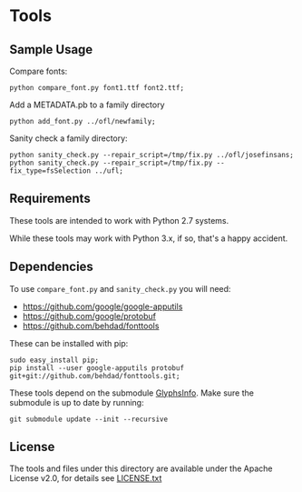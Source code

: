 # Tools

## Sample Usage

Compare fonts:

    python compare_font.py font1.ttf font2.ttf;

Add a METADATA.pb to a family directory

    python add_font.py ../ofl/newfamily;

Sanity check a family directory:

    python sanity_check.py --repair_script=/tmp/fix.py ../ofl/josefinsans;
    python sanity_check.py --repair_script=/tmp/fix.py --fix_type=fsSelection ../ufl;

## Requirements

These tools are intended to work with Python 2.7 systems. 

While these tools may work with Python 3.x, if so, that's a happy accident. 

## Dependencies

To use `compare_font.py` and `sanity_check.py` you will need:

* https://github.com/google/google-apputils
* https://github.com/google/protobuf
* https://github.com/behdad/fonttools

These can be installed with pip:

    sudo easy_install pip;
    pip install --user google-apputils protobuf git+git://github.com/behdad/fonttools.git;

These tools depend on the submodule [GlyphsInfo](https://github.com/schriftgestalt/GlyphsInfo). Make sure the submodule is up to date by running:

    git submodule update --init --recursive

## License

The tools and files under this directory are available under the Apache License v2.0, for details see [LICENSE.txt](LICENSE.txt)
